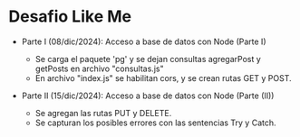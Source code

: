 # Desafio Like Me

- Parte I (08/dic/2024):  Acceso a base de datos con Node (Parte I)
    - Se carga el paquete 'pg' y se dejan consultas agregarPost y getPosts en archivo "consultas.js"
    - En archivo "index.js" se habilitan cors, y se crean rutas GET y POST.

- Parte II (15/dic/2024): Acceso a base de datos con Node (Parte (II))
    - Se agregan las rutas PUT y DELETE.
    - Se capturan los posibles errores con las sentencias Try y Catch.